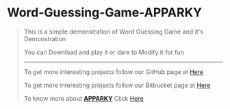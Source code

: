 # Word-Guessing-Game-APPARKY

> This is a simple demonstration of Word Guessing Game and it's Demonstration
> 
> You can Download and play it or dare to Modify it for fun
> 
> 
>
> -------------------
> 
> To get more interesting projects follow our GitHub page at [Here](https://github.com/Apparky)
> 
> To get more interesting projects follow our Bitbucket page at [Here](https://bitbucket.org/apparky-web/workspace/overview)
> 
> To know more about [__APPARKY__](https://apparky.vercel.app/) Click [Here](https://apparky-soumenmtec-gmailcom.vercel.app/)



